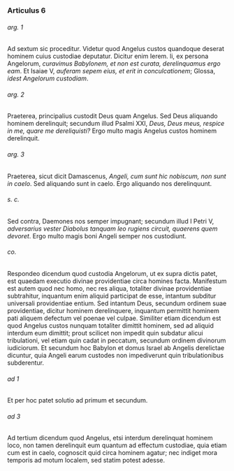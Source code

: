 ### Articulus 6

###### arg. 1
Ad sextum sic proceditur. Videtur quod Angelus custos quandoque deserat hominem cuius custodiae deputatur. Dicitur enim Ierem. li, ex persona Angelorum, *curavimus Babylonem, et non est curata, derelinquamus ergo eam*. Et Isaiae V, *auferam sepem eius, et erit in conculcationem*; Glossa, *idest Angelorum custodiam*.

###### arg. 2
Praeterea, principalius custodit Deus quam Angelus. Sed Deus aliquando hominem derelinquit; secundum illud Psalmi XXI, *Deus, Deus meus, respice in me, quare me dereliquisti?* Ergo multo magis Angelus custos hominem derelinquit.

###### arg. 3
Praeterea, sicut dicit Damascenus, *Angeli, cum sunt hic nobiscum, non sunt in caelo*. Sed aliquando sunt in caelo. Ergo aliquando nos derelinquunt.

###### s. c.
Sed contra, Daemones nos semper impugnant; secundum illud I Petri V, *adversarius vester Diabolus tanquam leo rugiens circuit, quaerens quem devoret*. Ergo multo magis boni Angeli semper nos custodiunt.

###### co.
Respondeo dicendum quod custodia Angelorum, ut ex supra dictis patet, est quaedam executio divinae providentiae circa homines facta. Manifestum est autem quod nec homo, nec res aliqua, totaliter divinae providentiae subtrahitur, inquantum enim aliquid participat de esse, intantum subditur universali providentiae entium. Sed intantum Deus, secundum ordinem suae providentiae, dicitur hominem derelinquere, inquantum permittit hominem pati aliquem defectum vel poenae vel culpae. Similiter etiam dicendum est quod Angelus custos nunquam totaliter dimittit hominem, sed ad aliquid interdum eum dimittit; prout scilicet non impedit quin subdatur alicui tribulationi, vel etiam quin cadat in peccatum, secundum ordinem divinorum iudiciorum. Et secundum hoc Babylon et domus Israel ab Angelis derelictae dicuntur, quia Angeli earum custodes non impediverunt quin tribulationibus subderentur.

###### ad 1
Et per hoc patet solutio ad primum et secundum.

###### ad 3
Ad tertium dicendum quod Angelus, etsi interdum derelinquat hominem loco, non tamen derelinquit eum quantum ad effectum custodiae, quia etiam cum est in caelo, cognoscit quid circa hominem agatur; nec indiget mora temporis ad motum localem, sed statim potest adesse.


